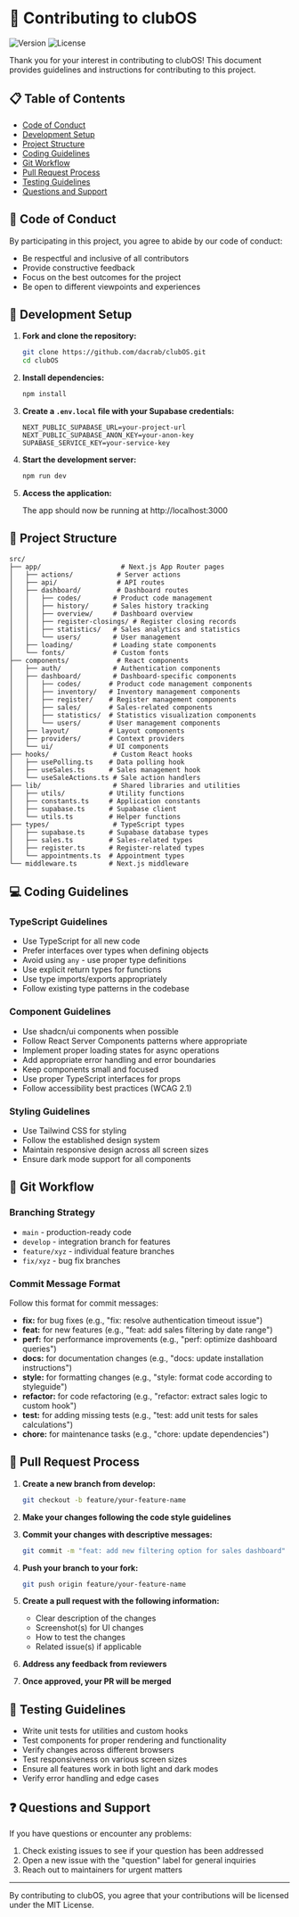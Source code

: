 # 🤝 Contributing to clubOS

![Version](https://img.shields.io/badge/version-1.0.0-blue.svg)
![License](https://img.shields.io/badge/license-MIT-green.svg)

Thank you for your interest in contributing to clubOS! This document provides guidelines and instructions for contributing to this project.

## 📋 Table of Contents

- [Code of Conduct](#-code-of-conduct)
- [Development Setup](#-development-setup)
- [Project Structure](#-project-structure)
- [Coding Guidelines](#-coding-guidelines)
- [Git Workflow](#-git-workflow)
- [Pull Request Process](#-pull-request-process)
- [Testing Guidelines](#-testing-guidelines)
- [Questions and Support](#-questions-and-support)

## 📜 Code of Conduct

By participating in this project, you agree to abide by our code of conduct:

- Be respectful and inclusive of all contributors
- Provide constructive feedback
- Focus on the best outcomes for the project
- Be open to different viewpoints and experiences

## 🔧 Development Setup

1. **Fork and clone the repository:**

   ```bash
   git clone https://github.com/dacrab/clubOS.git
   cd clubOS
   ```

2. **Install dependencies:**

   ```bash
   npm install
   ```

3. **Create a `.env.local` file with your Supabase credentials:**

   ```env
   NEXT_PUBLIC_SUPABASE_URL=your-project-url
   NEXT_PUBLIC_SUPABASE_ANON_KEY=your-anon-key
   SUPABASE_SERVICE_KEY=your-service-key
   ```

4. **Start the development server:**

   ```bash
   npm run dev
   ```

5. **Access the application:**

   The app should now be running at http://localhost:3000

## 📁 Project Structure

```text
src/
├── app/                    # Next.js App Router pages
│   ├── actions/           # Server actions
│   ├── api/               # API routes
│   ├── dashboard/         # Dashboard routes
│   │   ├── codes/        # Product code management
│   │   ├── history/      # Sales history tracking
│   │   ├── overview/     # Dashboard overview
│   │   ├── register-closings/ # Register closing records
│   │   ├── statistics/   # Sales analytics and statistics
│   │   └── users/        # User management
│   ├── loading/          # Loading state components
│   └── fonts/            # Custom fonts
├── components/            # React components
│   ├── auth/             # Authentication components
│   ├── dashboard/        # Dashboard-specific components
│   │   ├── codes/       # Product code management components
│   │   ├── inventory/   # Inventory management components
│   │   ├── register/    # Register management components
│   │   ├── sales/       # Sales-related components
│   │   ├── statistics/  # Statistics visualization components
│   │   └── users/       # User management components
│   ├── layout/          # Layout components
│   ├── providers/       # Context providers
│   └── ui/              # UI components
├── hooks/                # Custom React hooks
│   ├── usePolling.ts    # Data polling hook
│   ├── useSales.ts      # Sales management hook
│   └── useSaleActions.ts # Sale action handlers
├── lib/                  # Shared libraries and utilities
│   ├── utils/           # Utility functions
│   ├── constants.ts     # Application constants
│   ├── supabase.ts      # Supabase client
│   └── utils.ts         # Helper functions
├── types/                # TypeScript types
│   ├── supabase.ts      # Supabase database types
│   ├── sales.ts         # Sales-related types
│   ├── register.ts      # Register-related types
│   └── appointments.ts  # Appointment types
└── middleware.ts        # Next.js middleware
```

## 💻 Coding Guidelines

### TypeScript Guidelines

- Use TypeScript for all new code
- Prefer interfaces over types when defining objects
- Avoid using `any` - use proper type definitions
- Use explicit return types for functions
- Use type imports/exports appropriately
- Follow existing type patterns in the codebase

### Component Guidelines

- Use shadcn/ui components when possible
- Follow React Server Components patterns where appropriate
- Implement proper loading states for async operations
- Add appropriate error handling and error boundaries
- Keep components small and focused
- Use proper TypeScript interfaces for props
- Follow accessibility best practices (WCAG 2.1)

### Styling Guidelines

- Use Tailwind CSS for styling
- Follow the established design system
- Maintain responsive design across all screen sizes
- Ensure dark mode support for all components

## 🔀 Git Workflow

### Branching Strategy

- `main` - production-ready code
- `develop` - integration branch for features
- `feature/xyz` - individual feature branches
- `fix/xyz` - bug fix branches

### Commit Message Format

Follow this format for commit messages:

- **fix:** for bug fixes (e.g., "fix: resolve authentication timeout issue")
- **feat:** for new features (e.g., "feat: add sales filtering by date range")
- **perf:** for performance improvements (e.g., "perf: optimize dashboard queries")
- **docs:** for documentation changes (e.g., "docs: update installation instructions")
- **style:** for formatting changes (e.g., "style: format code according to styleguide")
- **refactor:** for code refactoring (e.g., "refactor: extract sales logic to custom hook")
- **test:** for adding missing tests (e.g., "test: add unit tests for sales calculations")
- **chore:** for maintenance tasks (e.g., "chore: update dependencies")

## 🔄 Pull Request Process

1. **Create a new branch from develop:**

   ```bash
   git checkout -b feature/your-feature-name
   ```

2. **Make your changes following the code style guidelines**

3. **Commit your changes with descriptive messages:**

   ```bash
   git commit -m "feat: add new filtering option for sales dashboard"
   ```

4. **Push your branch to your fork:**

   ```bash
   git push origin feature/your-feature-name
   ```

5. **Create a pull request with the following information:**
   - Clear description of the changes
   - Screenshot(s) for UI changes
   - How to test the changes
   - Related issue(s) if applicable

6. **Address any feedback from reviewers**

7. **Once approved, your PR will be merged**

## 🧪 Testing Guidelines

- Write unit tests for utilities and custom hooks
- Test components for proper rendering and functionality
- Verify changes across different browsers
- Test responsiveness on various screen sizes
- Ensure all features work in both light and dark modes
- Verify error handling and edge cases

## ❓ Questions and Support

If you have questions or encounter any problems:

1. Check existing issues to see if your question has been addressed
2. Open a new issue with the "question" label for general inquiries
3. Reach out to maintainers for urgent matters

---

By contributing to clubOS, you agree that your contributions will be licensed under the MIT License.
